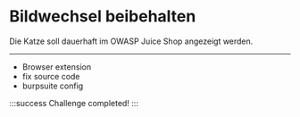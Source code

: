 # Bildwechsel beibehalten

Die Katze soll dauerhaft im OWASP Juice Shop angezeigt werden.

---

- Browser extension
- fix source code
- burpsuite config


:::success Challenge completed!
:::